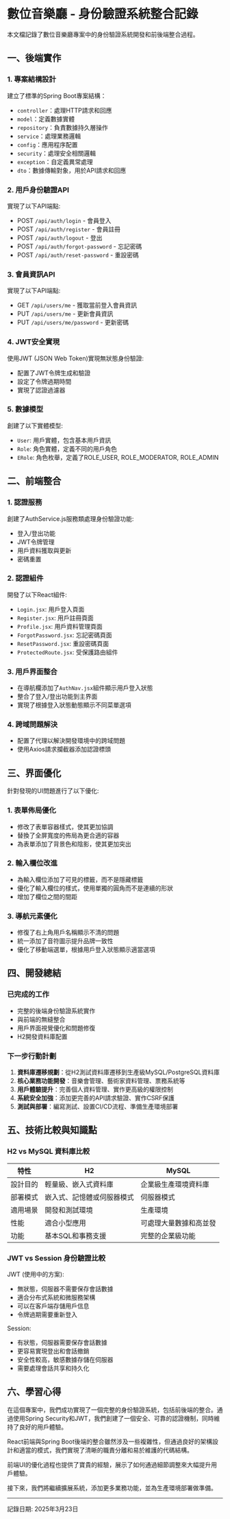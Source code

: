 # 數位音樂廳 - 身份驗證系統整合記錄

本文檔記錄了數位音樂廳專案中的身份驗證系統開發和前後端整合過程。

## 一、後端實作

### 1. 專案結構設計

建立了標準的Spring Boot專案結構：
- `controller`：處理HTTP請求和回應
- `model`：定義數據實體
- `repository`：負責數據持久層操作
- `service`：處理業務邏輯
- `config`：應用程序配置
- `security`：處理安全相關邏輯
- `exception`：自定義異常處理
- `dto`：數據傳輸對象，用於API請求和回應

### 2. 用戶身份驗證API

實現了以下API端點:
- POST `/api/auth/login` - 會員登入
- POST `/api/auth/register` - 會員註冊
- POST `/api/auth/logout` - 登出
- POST `/api/auth/forgot-password` - 忘記密碼
- POST `/api/auth/reset-password` - 重設密碼

### 3. 會員資訊API

實現了以下API端點:
- GET `/api/users/me` - 獲取當前登入會員資訊
- PUT `/api/users/me` - 更新會員資訊
- PUT `/api/users/me/password` - 更新密碼

### 4. JWT安全實現

使用JWT (JSON Web Token)實現無狀態身份驗證:
- 配置了JWT令牌生成和驗證
- 設定了令牌過期時間
- 實現了認證過濾器

### 5. 數據模型

創建了以下實體模型:
- `User`: 用戶實體，包含基本用戶資訊
- `Role`: 角色實體，定義不同的用戶角色
- `ERole`: 角色枚舉，定義了ROLE_USER, ROLE_MODERATOR, ROLE_ADMIN

## 二、前端整合

### 1. 認證服務

創建了AuthService.js服務類處理身份驗證功能:
- 登入/登出功能
- JWT令牌管理
- 用戶資料獲取與更新
- 密碼重置

### 2. 認證組件

開發了以下React組件:
- `Login.jsx`: 用戶登入頁面
- `Register.jsx`: 用戶註冊頁面
- `Profile.jsx`: 用戶資料管理頁面
- `ForgotPassword.jsx`: 忘記密碼頁面
- `ResetPassword.jsx`: 重設密碼頁面
- `ProtectedRoute.jsx`: 受保護路由組件

### 3. 用戶界面整合

- 在導航欄添加了`AuthNav.jsx`組件顯示用戶登入狀態
- 整合了登入/登出功能到主界面
- 實現了根據登入狀態動態顯示不同菜單選項

### 4. 跨域問題解決

- 配置了代理以解決開發環境中的跨域問題
- 使用Axios請求攔截器添加認證標頭

## 三、界面優化

針對發現的UI問題進行了以下優化:

### 1. 表單佈局優化
- 修改了表單容器樣式，使其更加協調
- 替換了全屏寬度的佈局為更合適的容器
- 為表單添加了背景色和陰影，使其更加突出

### 2. 輸入欄位改進
- 為輸入欄位添加了可見的標籤，而不是隱藏標籤
- 優化了輸入欄位的樣式，使用單獨的圓角而不是連續的形狀
- 增加了欄位之間的間距

### 3. 導航元素優化
- 修復了右上角用戶名稱顯示不清的問題
- 統一添加了音符圖示提升品牌一致性
- 優化了移動端選單，根據用戶登入狀態顯示適當選項

## 四、開發總結

### 已完成的工作
- 完整的後端身份驗證系統實作
- 與前端的無縫整合
- 用戶界面視覺優化和問題修復
- H2開發資料庫配置

### 下一步行動計劃
1. **資料庫遷移規劃**：從H2測試資料庫遷移到生產級MySQL/PostgreSQL資料庫
2. **核心業務功能開發**：音樂會管理、藝術家資料管理、票務系統等
3. **用戶體驗提升**：完善個人資料管理、實作更高級的權限控制
4. **系統安全加強**：添加更完善的API請求驗證、實作CSRF保護
5. **測試與部署**：編寫測試、設置CI/CD流程、準備生產環境部署

## 五、技術比較與知識點

### H2 vs MySQL 資料庫比較

| 特性 | H2 | MySQL |
|------|----|----|
| 設計目的 | 輕量級、嵌入式資料庫 | 企業級生產環境資料庫 |
| 部署模式 | 嵌入式、記憶體或伺服器模式 | 伺服器模式 |
| 適用場景 | 開發和測試環境 | 生產環境 |
| 性能 | 適合小型應用 | 可處理大量數據和高並發 |
| 功能 | 基本SQL和事務支援 | 完整的企業級功能 |

### JWT vs Session 身份驗證比較

JWT (使用中的方案):
- 無狀態，伺服器不需要保存會話數據
- 適合分布式系統和微服務架構
- 可以在客戶端存儲用戶信息
- 令牌過期需要重新登入

Session:
- 有狀態，伺服器需要保存會話數據
- 更容易實現登出和會話撤銷
- 安全性較高，敏感數據存儲在伺服器
- 需要處理會話共享和持久化

## 六、學習心得

在這個專案中，我們成功實現了一個完整的身份驗證系統，包括前後端的整合。通過使用Spring Security和JWT，我們創建了一個安全、可靠的認證機制，同時維持了良好的用戶體驗。

React前端與Spring Boot後端的整合雖然涉及一些複雜性，但通過良好的架構設計和適當的模式，我們實現了清晰的職責分離和易於維護的代碼結構。

前端UI的優化過程也提供了寶貴的經驗，展示了如何通過細節調整來大幅提升用戶體驗。

接下來，我們將繼續擴展系統，添加更多業務功能，並為生產環境部署做準備。

---

記錄日期: 2025年3月23日
